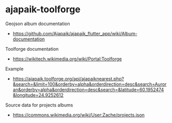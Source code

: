 # ajapaik-toolforge

Geojson album documentation
* https://github.com/Ajapaik/ajapaik_flutter_app/wiki/Album-documentation

Toolforge documentation
* https://wikitech.wikimedia.org/wiki/Portal:Toolforge

Example
* https://ajapaik.toolforge.org/api/ajapaiknearest.php?&search=&limit=100&orderby=alpha&orderdirection=desc&search=Auroran&orderby=alpha&orderdirection=desc&search=&latitude=60.1952474&longitude=24.9252612

Source data for projects albums
* https://commons.wikimedia.org/wiki/User:Zache/projects.json
